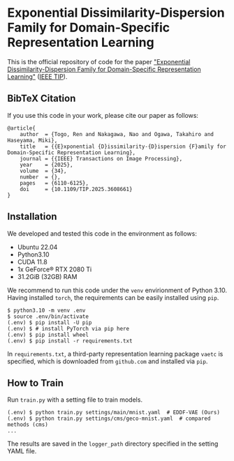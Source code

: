 # Exponential Dissimilarity-Dispersion Family for Domain-Specific Representation Learning

This is the official repository of code for the paper ["Exponential Dissimilarity-Dispersion Family for Domain-Specific Representation Learning"](https://ieeexplore.ieee.org/document/11175279) ([IEEE TIP](https://ieeexplore.ieee.org/xpl/RecentIssue.jsp?punumber=83)).

## BibTeX Citation

If you use this code in your work, please cite our paper as follows:

```
@article{
    author  = {Togo, Ren and Nakagawa, Nao and Ogawa, Takahiro and Haseyama, Miki},
    title   = {{E}xponential {D}issimilarity-{D}ispersion {F}amily for Domain-Specific Representation Learning},
    journal = {{IEEE} Transactions on Image Processing},
    year    = {2025},
    volume  = {34},
    number  = {},
    pages   = {6110-6125},
    doi     = {10.1109/TIP.2025.3608661}
}
```

## Installation
We developed and tested this code in the environment as follows:

- Ubuntu 22.04
- Python3.10
- CUDA 11.8
- 1x GeForce® RTX 2080 Ti
- 31.2GiB (32GB) RAM

We recommend to run this code under the `venv` envirionment of Python 3.10.
Having installed `torch`, the requirements can be easily installed using `pip`.
```
$ python3.10 -m venv .env
$ source .env/bin/activate
(.env) $ pip install -U pip
(.env) $ # install PyTorch via pip here
(.env) $ pip install wheel
(.env) $ pip install -r requirements.txt
```
In `requirements.txt`, a third-party representation learning package `vaetc` is specified, which is downloaded from `github.com` and installed via `pip`.

## How to Train
Run `train.py` with a setting file to train models.
```
(.env) $ python train.py settings/main/mnist.yaml  # EDDF-VAE (Ours)
(.env) $ python train.py settings/cms/geco-mnist.yaml  # compared methods (cms)
...
```
The results are saved in the `logger_path` directory specified in the setting YAML file.
